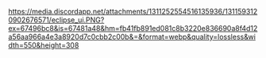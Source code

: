 
https://media.discordapp.net/attachments/1311252554516135936/1311593120902676571/eclipse_ui.PNG?ex=67496bc8&is=67481a48&hm=fb41fb891ed081c8b3220e836690a8f4d12a56aa966a4e3a8920d7c0cbb2c00b&=&format=webp&quality=lossless&width=550&height=308

